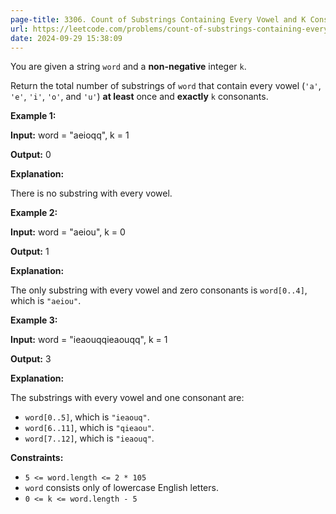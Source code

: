 ```yaml
---
page-title: 3306. Count of Substrings Containing Every Vowel and K Consonants II
url: https://leetcode.com/problems/count-of-substrings-containing-every-vowel-and-k-consonants-ii/description/
date: 2024-09-29 15:38:09
---
```

You are given a string `word` and a **non-negative** integer `k`.

Return the total number of substrings of `word` that contain every vowel (`'a'`, `'e'`, `'i'`, `'o'`, and `'u'`) **at least** once and **exactly** `k` consonants.

**Example 1:**

**Input:** word = "aeioqq", k = 1

**Output:** 0

**Explanation:**

There is no substring with every vowel.

**Example 2:**

**Input:** word = "aeiou", k = 0

**Output:** 1

**Explanation:**

The only substring with every vowel and zero consonants is `word[0..4]`, which is `"aeiou"`.

**Example 3:**

**Input:** word = "ieaouqqieaouqq", k = 1

**Output:** 3

**Explanation:**

The substrings with every vowel and one consonant are:

-   `word[0..5]`, which is `"ieaouq"`.
-   `word[6..11]`, which is `"qieaou"`.
-   `word[7..12]`, which is `"ieaouq"`.

**Constraints:**

-   `5 <= word.length <= 2 * 105`
-   `word` consists only of lowercase English letters.
-   `0 <= k <= word.length - 5`